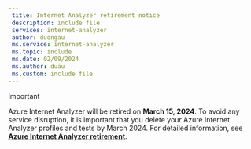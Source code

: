 ```yaml
---
 title: Internet Analyzer retirement notice
 description: include file
 services: internet-analyzer
 author: duongau
 ms.service: internet-analyzer
 ms.topic: include
 ms.date: 02/09/2024
 ms.author: duau
 ms.custom: include file
---
```

> [!IMPORTANT]
> Azure Internet Analyzer will be retired on **March 15, 2024**. To avoid any service disruption, it is important that you delete your Azure Internet Analyzer profiles and tests by March 2024. For detailed information, see [**Azure Internet Analyzer retirement**](https://azure.microsoft.com/updates/azure-internet-analyzer-will-be-retired-on-15-march-2024-delete-profiles/).
